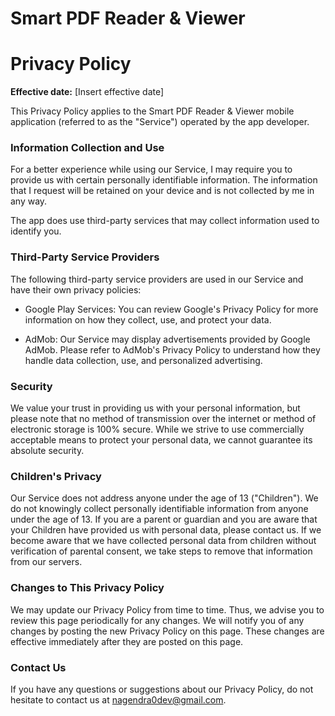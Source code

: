 # Smart PDF Reader & Viewer

# Privacy Policy

**Effective date:** [Insert effective date]

This Privacy Policy applies to the Smart PDF Reader & Viewer mobile application (referred to as the "Service") operated by the app developer.

### Information Collection and Use

For a better experience while using our Service, I may require you to provide us with certain personally identifiable information. The information that I request will be retained on your device and is not collected by me in any way.

The app does use third-party services that may collect information used to identify you.

### Third-Party Service Providers

The following third-party service providers are used in our Service and have their own privacy policies:

- Google Play Services: You can review Google's Privacy Policy for more information on how they collect, use, and protect your data.

- AdMob: Our Service may display advertisements provided by Google AdMob. Please refer to AdMob's Privacy Policy to understand how they handle data collection, use, and personalized advertising.

### Security

We value your trust in providing us with your personal information, but please note that no method of transmission over the internet or method of electronic storage is 100% secure. While we strive to use commercially acceptable means to protect your personal data, we cannot guarantee its absolute security.

### Children's Privacy

Our Service does not address anyone under the age of 13 ("Children"). We do not knowingly collect personally identifiable information from anyone under the age of 13. If you are a parent or guardian and you are aware that your Children have provided us with personal data, please contact us. If we become aware that we have collected personal data from children without verification of parental consent, we take steps to remove that information from our servers.

### Changes to This Privacy Policy

We may update our Privacy Policy from time to time. Thus, we advise you to review this page periodically for any changes. We will notify you of any changes by posting the new Privacy Policy on this page. These changes are effective immediately after they are posted on this page.

### Contact Us

If you have any questions or suggestions about our Privacy Policy, do not hesitate to contact us at nagendra0dev@gmail.com.

